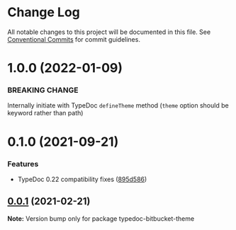 # Change Log

All notable changes to this project will be documented in this file.
See [Conventional Commits](https://conventionalcommits.org) for commit guidelines.

# 1.0.0 (2022-01-09)

### BREAKING CHANGE

Internally initiate with TypeDoc `defineTheme` method (`theme` option should be keyword rather than path)


# 0.1.0 (2021-09-21)


### Features

* TypeDoc 0.22 compatibility fixes ([895d586](https://github.com/tgreyuk/typedoc-plugin-markdown/commit/895d586e36da11e7fee9931d52c51a78e868e08f))





## [0.0.1](https://github.com/tgreyuk/typedoc-plugin-markdown/compare/typedoc-bitbucket-theme@0.0.1...typedoc-bitbucket-theme@0.0.1) (2021-02-21)

**Note:** Version bump only for package typedoc-bitbucket-theme
